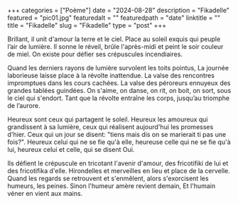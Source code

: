 +++
categories = ["Poème"]
date = "2024-08-28"
description = "Fikadelle"
featured = "pic01.jpg"
featuredalt = ""
featuredpath = "date"
linktitle = ""
title = "Fikadelle"
slug = "Fikadelle"
type = "post"
+++

Brillant, il unit d'amour la terre et le ciel.
Place au soleil exquis qui peuple l’air de lumière.
Il sonne le réveil, brûle l'après-midi et peint le soir couleur de miel.
On existe pour défier ses crépuscules incendiaires.

Quand les derniers rayons de lumière survolent les toits pointus,
La journée laborieuse laisse place à la révolte inattendue.
La valse des rencontres impromptues dans les cours cachées.
La valse des péroreurs ennuyeux des grandes tablées guindées.
On s'aime, on danse, on rit, on boit, on sort, sous le ciel qui s'endort.
Tant que la révolte entraîne les corps, jusqu’au triomphe de l’aurore.

Heureux sont ceux qui partagent le soleil.
Heureux les amoureux qui grandissent à sa lumière, 
ceux qui réalisent aujourd'hui les promesses d'hier.
Ceux qui un jour se disent: "tiens mais dis on se marierait ti pas une fois?".
Heureux celui qui ne se fie qu'à elle, 
heureuse celle qui ne se fie qu'à lui, 
heureux celui et celle, qui se disent Oui.

Ils défient le crépuscule en tricotant l'avenir d'amour,
des fricotifiki de lui et des fricotifika d'elle. 
Hirondelles et merveilles en lieu et place de la cervelle.
Quand les regards se retrouvent et s'enmêlent,
alors s'exorcisent les humeurs, les peines.
Sinon l'humeur amère revient demain,
Et l'humain véner en vient aux mains.
